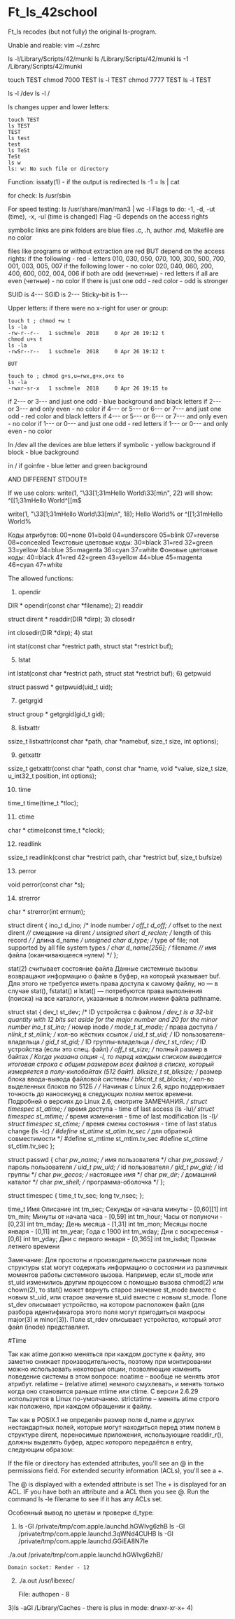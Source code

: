 # Ft_ls_42school
Ft_ls recodes (but not fully) the original ls-program.

Unable and reable: vim ~/.zshrc

ls -l/Library/Scripts/42/munki
ls /Library/Scripts/42/munki
ls -1 /Library/Scripts/42/munki

touch TEST
chmod 7000 TEST
ls -l TEST
chmod 7777 TEST
ls -l TEST

ls -l /dev
ls -l /

ls changes upper and lower letters:

	touch TEST
	ls TEST
	TEST
	ls test
	test
	ls TeSt
	TeSt
	ls w
	ls: w: No such file or directory

Function: issaty(1) - if the output is redirected
ls -1 = ls | cat

for check: ls /usr/sbin

For speed testing: ls /usr/share/man/man3 | wc -l
Flags to do: -1, -d, -ut (time), -x, -ul (time is changed)
Flag -G depends on the access rights

symbolic links are pink
folders are blue
files .c, .h, author .md, Makefile are no color

files like programs or without extraction are red BUT depend on the access rights:
if the following - red - letters
010, 030, 050, 070, 100, 300, 500, 700, 001, 003, 005, 007
if the following lower - no color
020, 040, 060, 200, 400, 600, 002, 004, 006
if both are odd (нечетные) - red letters
if all  are even (четные) - no color
If there is just one odd - red color - odd is stronger

SUID is 4---
SGID is 2---
Sticky-bit is 1---

Upper letters: if there were no x-right for user or group:

	touch t ; chmod +w t
	ls -la
	-rw-r--r--   1 sschmele  2018     0 Apr 26 19:12 t
	chmod u+s t
	ls -la
	-rwSr--r--   1 sschmele  2018     0 Apr 26 19:12 t

	BUT

	touch to ; chmod g+s,u=rwx,g+x,o+x to
	ls -la
	-rwxr-sr-x   1 sschmele  2018     0 Apr 26 19:15 to

if 2--- or 3--- and just one odd - blue background and black letters
if 2--- or 3--- and only even - no color
if 4--- or 5--- or 6--- or 7--- and just one odd - red color and black letters
if 4--- or 5--- or 6--- or 7--- and only even - no color
if 1--- or 0--- and just one odd - red letters
if 1--- or 0--- and only even - no color

In /dev
all the devices are blue letters
if symbolic - yellow background
if block - blue background

in /
if goinfre - blue letter and green background

AND DIFFERENT STDOUT!!

If we use colors:
write(1, "\33[1;31mHello World\33[m\n", 22) will show:
	^[[1;31mHello World^[[m$

write(1, "\33[1;31mHello World\33[m\n", 18);
	Hello World% or
	^[[1;31mHello World%

Коды атрибутов: 00=none 01=bold 04=underscore 05=blink 07=reverse 08=concealed
Текстовые цветовые коды: 30=black 31=red 32=green 33=yellow 34=blue 35=magenta 36=cyan 37=white
Фоновые цветовые коды: 40=black 41=red 42=green 43=yellow 44=blue 45=magenta 46=cyan 47=white



The allowed functions:
1) opendir

DIR *
     opendir(const char *filename);
2) readdir

struct dirent *
     readdir(DIR *dirp);
3) closedir

int
     closedir(DIR *dirp);
4) stat

int
     stat(const char *restrict path, struct stat *restrict buf);

5) lstat

int
     lstat(const char *restrict path, struct stat *restrict buf);
6) getpwuid

struct passwd *
     getpwuid(uid_t uid);

7) getgrgid

 struct group *
      getgrgid(gid_t gid);

8) listxattr

ssize_t
     listxattr(const char *path, char *namebuf, size_t size, int options);

9) getxattr

ssize_t
     getxattr(const char *path, const char *name, void *value, size_t size,
	          u_int32_t position, int options);

10) time

time_t
     time(time_t *tloc);

11) ctime

char *
     ctime(const time_t *clock);

12) readlink

ssize_t
     readlink(const char *restrict path, char *restrict buf, size_t bufsize)

13) perror

void
     perror(const char *s);

14) strerror

char *
     strerror(int errnum);



struct dirent {
  ino_t          d_ino;       /* inode number */
  off_t          d_off;       /* offset to the next dirent *//* смещение на dirent */
  unsigned short d_reclen;    /* length of this record */ /* длина d_name */
  unsigned char  d_type;      /* type of file; not supported
                                 by all file system types */
  char           d_name[256]; /* filename *//* имя файла (оканчивающееся нулем) */
};


stat(2)
считывает состояние файла
Данные системные вызовы возвращают информацию о файле в буфер, на который указывает buf. Для этого не требуется иметь права доступа к самому файлу, но — в случае stat(), fstatat() и lstat() — потребуются права выполнения (поиска) на все каталоги, указанные в полном имени файла pathname.

struct stat {
    dev_t     st_dev;         /* ID устройства с файлом */ dev_t is a 32-bit quantity with 12 bits set aside for the major number and 20 for the minor number
    ino_t     st_ino;         /* номер inode */
    mode_t    st_mode;        /* права доступа */
    nlink_t   st_nlink;       /* кол-во жёстких ссылок */
    uid_t     st_uid;         /* ID пользователя-владельца */
    gid_t     st_gid;         /* ID группы-владельца */
    dev_t     st_rdev;        /* ID устройства (если это спец. файл) */
    off_t     st_size;        /* полный размер в байтах */ 
Когда указана опция -l, то перед каждым списком выводится итоговая строка с общим размером всех файлов в списке, который измеряется в полу-килобайтах (512 байт).
    blksize_t st_blksize;     /* размер блока ввода-вывода
                                 файловой системы */
    blkcnt_t  st_blocks;      /* кол-во выделенных блоков по 512Б */
    /* Начиная с Linux 2.6, ядро поддерживает точность до
       наносекунд в следующих полям меток времени.
       Подробней о версиях до Linux 2.6, смотрите ЗАМЕЧАНИЯ. */
    struct timespec st_atime;  /* время доступа - time of last access (ls -lu)*/
    struct timespec st_mtime;  /* время изменения - time of last modification (ls -l)*/
    struct timespec st_ctime;  /* время смены состояния - time of last status change (ls -lc) */
#define st_atime st_atim.tv_sec      /* для обратной совместимости */
#define st_mtime st_mtim.tv_sec
#define st_ctime st_ctim.tv_sec
};

struct passwd {
	char    *pw_name;       /* имя пользователя */
	char    *pw_passwd;     /* пароль пользователя */
	uid_t   pw_uid;         /* id пользователя */
	gid_t   pw_gid;         /* id группы */
	char    *pw_gecos;      /* настоящее имя */
	char    *pw_dir;        /* домашний каталог */
	char    *pw_shell;      /* программа-оболочка */
};

struct timespec {
	time_t          tv_sec;
	long            tv_nsec;
};

time_t
Имя	Описание
int tm_sec;	Секунды от начала минуты - [0,60][1]
int tm_min;	Минуты от начала часа - [0,59]
int tm_hour;	Часы от полуночи - [0,23]
int tm_mday;	День месяца - [1,31]
int tm_mon;	Месяцы после января - [0,11]
int tm_year;	Года с 1900
int tm_wday;	Дни с воскресенья - [0,6]
int tm_yday;	Дни с первого января - [0,365]
int tm_isdst;	Признак летнего времени

Замечание: Для простоты и производительности различные поля структуры stat могут содержать информацию о состоянии из различных моментов работы системного вызова. Например, если st_mode или st_uid изменились другим процессом с помощью вызова chmod(2) или chown(2), то stat() может вернуть старое значение st_mode вместе с новым st_uid, или старое значение st_uid вместе с новым st_mode.
Поле st_dev описывает устройство, на котором расположен файл (для разбора идентификатора этого поля могут пригодиться макросы major(3) и minor(3)).
Поле st_rdev описывает устройство, который этот файл (inode) представляет.

#Time

Так как atime должно меняться при каждом доступе к файлу, это заметно снижает производительность, поэтому при монтировании можно использовать некоторые опции, позволяющие изменить поведение системы в этом вопросе:
noatime – вообще не менять этот атрибут.
relatime – (relative atime) немного смухлевать, и менять только когда оно становится раньше mtime или ctime. С версии 2.6.29 используется в Linux по-умолчанию.
strictatime – менять atime строго как положено, при каждом обращении к файлу.



Так как в POSIX.1 не определён размер поля d_name и других нестандартных полей, которые могут находиться перед этим полем в структуре dirent, переносимые приложения, использующие readdir_r(), должны выделять буфер, адрес которого передаётся в entry, следующим образом:


If the file or directory has extended attributes, you'll see an @ in the permissions field. For extended security information (ACLs), you'll see a +.

The @ is displayed with a extended attribute is set
The + is displayed for an ACL.
IF you have both an attribute and a ACL then you see @.
Run the command ls -le filename to see if it has any ACLs set.




Особенный вывод по цветам и проверке d_type:
1) ls -Gl /private/tmp/com.apple.launchd.hGWIvg6zhB
ls -Gl /private/tmp/com.apple.launchd.3qWNd4CUHB
ls -Gl /private/tmp/com.apple.launchd.GGiEA8N7Ie

./a.out /private/tmp/com.apple.launchd.hGWIvg6zhB/

	Domain socket: Render - 12

2) ./a.out /usr/libexec/

	File: authopen - 8

3)ls -aGl /Library/Caches - there is plus in mode: drwxr-xr-x+
4)  
